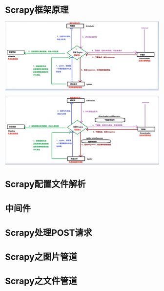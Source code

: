# Scrapy框架原理

![img.png](../Image/img_19.png)

![img_1.png](../Image/img_20.png)

# Scrapy配置文件解析

# 中间件

# Scrapy处理POST请求

# Scrapy之图片管道

# Scrapy之文件管道




